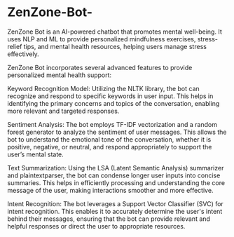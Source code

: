 # ZenZone-Bot-
 ZenZone Bot is an AI-powered chatbot that promotes mental well-being. It uses NLP and ML to provide personalized mindfulness exercises, stress-relief tips, and mental health resources, helping users manage stress effectively.

ZenZone Bot incorporates several advanced features to provide personalized mental health support:

Keyword Recognition Model: Utilizing the NLTK library, the bot can recognize and respond to specific keywords in user input. This helps in identifying the primary concerns and topics of the conversation, enabling more relevant and targeted responses.

Sentiment Analysis: The bot employs TF-IDF vectorization and a random forest generator to analyze the sentiment of user messages. This allows the bot to understand the emotional tone of the conversation, whether it is positive, negative, or neutral, and respond appropriately to support the user’s mental state.

Text Summarization: Using the LSA (Latent Semantic Analysis) summarizer and plaintextparser, the bot can condense longer user inputs into concise summaries. This helps in efficiently processing and understanding the core message of the user, making interactions smoother and more effective.

Intent Recognition: The bot leverages a Support Vector Classifier (SVC) for intent recognition. This enables it to accurately determine the user's intent behind their messages, ensuring that the bot can provide relevant and helpful responses or direct the user to appropriate resources.
